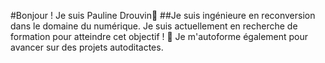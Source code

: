 #Bonjour ! Je suis Pauline Drouvin👋
##Je suis ingénieure en reconversion dans le domaine du numérique.
 Je suis actuellement en recherche de formation pour atteindre cet objectif ! 🚀
 Je m'autoforme également pour avancer sur des projets autoditactes.


<!---
PauDrvn/PauDrvn is a ✨ special ✨ repository because its `README.md` (this file) appears on your GitHub profile.
You can click the Preview link to take a look at your changes.
--->
